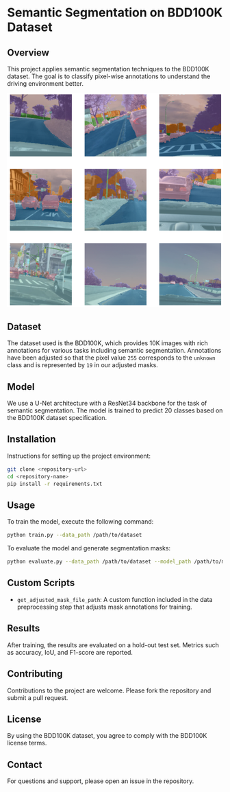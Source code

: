 
# Semantic Segmentation on BDD100K Dataset

## Overview
This project applies semantic segmentation techniques to the BDD100K dataset. The goal is to classify pixel-wise annotations to understand the driving environment better.

![Semantic Segmentation Samples](bdd100k_seg.png)

## Dataset
The dataset used is the BDD100K, which provides 10K images with rich annotations for various tasks including semantic segmentation. Annotations have been adjusted so that the pixel value `255` corresponds to the `unknown` class and is represented by `19` in our adjusted masks.

## Model
We use a U-Net architecture with a ResNet34 backbone for the task of semantic segmentation. The model is trained to predict 20 classes based on the BDD100K dataset specification.

## Installation
Instructions for setting up the project environment:

```bash
git clone <repository-url>
cd <repository-name>
pip install -r requirements.txt
```

## Usage
To train the model, execute the following command:

```bash
python train.py --data_path /path/to/dataset
```

To evaluate the model and generate segmentation masks:

```bash
python evaluate.py --data_path /path/to/dataset --model_path /path/to/model
```

## Custom Scripts
- `get_adjusted_mask_file_path`: A custom function included in the data preprocessing step that adjusts mask annotations for training.

## Results
After training, the results are evaluated on a hold-out test set. Metrics such as accuracy, IoU, and F1-score are reported.

## Contributing
Contributions to the project are welcome. Please fork the repository and submit a pull request.

## License
By using the BDD100K dataset, you agree to comply with the BDD100K license terms.

## Contact
For questions and support, please open an issue in the repository.


